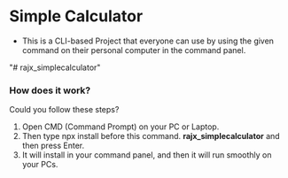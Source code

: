 # Simple Calculator
* This is a CLI-based Project that everyone can use by using the given command on their personal computer in the command panel.

"# rajx_simplecalculator"

### How does it work?
Could you follow these steps?
1. Open CMD (Command Prompt) on your PC or Laptop.
2. Then type npx install before this command. **rajx_simplecalculator** and then press Enter.
3. It will install in your command panel, and then it will run smoothly on your PCs.
